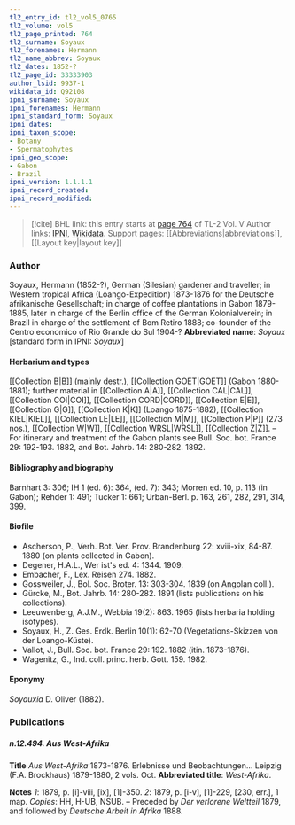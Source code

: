 ```yaml
---
tl2_entry_id: tl2_vol5_0765
tl2_volume: vol5
tl2_page_printed: 764
tl2_surname: Soyaux
tl2_forenames: Hermann
tl2_name_abbrev: Soyaux
tl2_dates: 1852-?
tl2_page_id: 33333903
author_lsid: 9937-1
wikidata_id: Q92108
ipni_surname: Soyaux
ipni_forenames: Hermann
ipni_standard_form: Soyaux
ipni_dates: 
ipni_taxon_scope: 
- Botany
- Spermatophytes
ipni_geo_scope: 
- Gabon
- Brazil
ipni_version: 1.1.1.1
ipni_record_created: 
ipni_record_modified:
---
```


> [!cite] BHL link: this entry starts at [page 764](https://www.biodiversitylibrary.org/page/33333903) of TL-2 Vol. V
> Author links: [IPNI](https://www.ipni.org/a/9937-1), [Wikidata](https://www.wikidata.org/wiki/Q92108). Support pages: [[Abbreviations|abbreviations]], [[Layout key|layout key]]

### Author

Soyaux, Hermann (1852-?), German (Silesian) gardener and traveller; in Western tropical Africa (Loango-Expedition) 1873-1876 for the Deutsche afrikanische Gesellschaft; in charge of coffee plantations in Gabon 1879-1885, later in charge of the Berlin office of the German Kolonialverein; in Brazil in charge of the settlement of Bom Retiro 1888; co-founder of the Centro economico of Rio Grande do Sul 1904-? 
**Abbreviated name**: *Soyaux* \[standard form in IPNI: *Soyaux*\]

#### Herbarium and types

[[Collection B|B]] (mainly destr.), [[Collection GOET|GOET]] (Gabon 1880-1881); further material in [[Collection A|A]], [[Collection CAL|CAL]], [[Collection COI|COI]], [[Collection CORD|CORD]], [[Collection E|E]], [[Collection G|G]], [[Collection K|K]] (Loango 1875-1882), [[Collection KIEL|KIEL]], [[Collection LE|LE]], [[Collection M|M]], [[Collection P|P]] (273 nos.), [[Collection W|W]], [[Collection WRSL|WRSL]], [[Collection Z|Z]]. – For itinerary and treatment of the Gabon plants see Bull. Soc. bot. France 29: 192-193. 1882, and Bot. Jahrb. 14: 280-282. 1892.

#### Bibliography and biography

Barnhart 3: 306; IH 1 (ed. 6): 364, (ed. 7): 343; Morren ed. 10, p. 113 (in Gabon); Rehder 1: 491; Tucker 1: 661; Urban-Berl. p. 163, 261, 282, 291, 314, 399.

#### Biofile

- Ascherson, P., Verh. Bot. Ver. Prov. Brandenburg 22: xviii-xix, 84-87. 1880 (on plants collected in Gabon).
- Degener, H.A.L., Wer ist's ed. 4: 1344. 1909.
- Embacher, F., Lex. Reisen 274. 1882.
- Gossweiler, J., Bol. Soc. Broter. 13: 303-304. 1839 (on Angolan coll.).
- Gürcke, M., Bot. Jahrb. 14: 280-282. 1891 (lists publications on his collections).
- Leeuwenberg, A.J.M., Webbia 19(2): 863. 1965 (lists herbaria holding isotypes).
- Soyaux, H., Z. Ges. Erdk. Berlin 10(1): 62-70 (Vegetations-Skizzen von der Loango-Küste).
- Vallot, J., Bull. Soc. bot. France 29: 192. 1882 (itin. 1873-1876).
- Wagenitz, G., Ind. coll. princ. herb. Gott. 159. 1982.

#### Eponymy

*Soyauxia* D. Oliver (1882).

### Publications

##### n.12.494. Aus West-Afrika

**Title**
*Aus West-Afrika* 1873-1876. Erlebnisse und Beobachtungen... Leipzig (F.A. Brockhaus) 1879-1880, 2 vols. Oct.
**Abbreviated title**: *West-Afrika*.

**Notes**
*1*: 1879, p. \[i\]-viii, \[ix\], \[1\]-350.
*2*: 1879, p. \[i-v\], \[1\]-229, \[230, err.\], 1 map.
*Copies*: HH, H-UB, NSUB. – Preceded by *Der verlorene Weltteil* 1879, and followed by *Deutsche Arbeit in Afrika* 1888.

